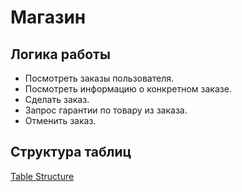 # Магазин

## Логика работы

* Посмотреть заказы пользователя.
* Посмотреть информацию о конкретном заказе.
* Сделать заказ.
* Запрос гарантии по товару из заказа.
* Отменить заказ.

## Структура таблиц

[Table Structure](src/main/resources/db/migration/V1.0__CreateTables.sql)
